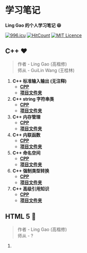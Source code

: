 # 学习笔记
**Ling Gao 的个人学习笔记 :satisfied:**

<a href="https://996.icu"><img src="https://img.shields.io/badge/link-996.icu-red.svg" alt="996.icu"></a>
[![HitCount](http://hits.dwyl.com/lingggao/StudyNotes.svg)](http://hits.dwyl.com/lingggao/StudyNotes)
[![MIT Licence](https://badges.frapsoft.com/os/mit/mit.svg?v=103)](https://opensource.org/licenses/mit-license.php)  

## C++ :heart:

> 作者 - Ling Gao (高楷修)  
> 师从 - GuiLin Wang (王桂林)

1. **C++ 标准输入输出 (无注释)**
	- [**CPP**](https://github.com/Lingggao/StudyNotes/blob/master/C%2B%2B%20%E5%AD%A6%E4%B9%A0%E7%AC%94%E8%AE%B0/Day1_cin_cout/main.cpp)
	- [**项目文件夹**](https://github.com/Lingggao/StudyNotes/tree/master/C%2B%2B%20%E5%AD%A6%E4%B9%A0%E7%AC%94%E8%AE%B0/Day1_cin_cout)
2. **C++ string 字符串类**
	- [**CPP**](https://github.com/Lingggao/StudyNotes/blob/master/C%2B%2B%20%E5%AD%A6%E4%B9%A0%E7%AC%94%E8%AE%B0/C%2B%2B%20string%20%E5%AD%97%E7%AC%A6%E4%B8%B2%E7%B1%BB.cpp)
	- [**项目文件夹**](https://github.com/Lingggao/StudyNotes/tree/master/C%2B%2B%20%E5%AD%A6%E4%B9%A0%E7%AC%94%E8%AE%B0/Day2_string)
3. **C++ 内存管理**
	- [**CPP**](https://github.com/Lingggao/StudyNotes/blob/master/C%2B%2B%20%E5%AD%A6%E4%B9%A0%E7%AC%94%E8%AE%B0/C%2B%2B%20%E5%86%85%E5%AD%98%E7%AE%A1%E7%90%86.cpp)
	- [**项目文件夹**](https://github.com/Lingggao/StudyNotes/tree/master/C%2B%2B%20%E5%AD%A6%E4%B9%A0%E7%AC%94%E8%AE%B0/Day2_memory_management)
4. **C++ 内联函数**
	- [**CPP**](https://github.com/Lingggao/StudyNotes/blob/master/C%2B%2B%20%E5%AD%A6%E4%B9%A0%E7%AC%94%E8%AE%B0/C%2B%2B%20%E5%86%85%E8%81%94%E5%87%BD%E6%95%B0.cpp)
	- [**项目文件夹**](https://github.com/Lingggao/StudyNotes/tree/master/C%2B%2B%20%E5%AD%A6%E4%B9%A0%E7%AC%94%E8%AE%B0/Day2_inline_function)
5. **C++ 命名空间**
	- [**CPP**](https://github.com/Lingggao/StudyNotes/blob/master/C%2B%2B%20%E5%AD%A6%E4%B9%A0%E7%AC%94%E8%AE%B0/C%2B%2B%20%E5%91%BD%E5%90%8D%E7%A9%BA%E9%97%B4.cpp)
	- [**项目文件夹**](https://github.com/Lingggao/StudyNotes/tree/master/C%2B%2B%20%E5%AD%A6%E4%B9%A0%E7%AC%94%E8%AE%B0/Day2_namespace_scope)
6. **C++ 强制类型转换**
	- [**CPP**](https://github.com/Lingggao/StudyNotes/blob/master/C%2B%2B%20%E5%AD%A6%E4%B9%A0%E7%AC%94%E8%AE%B0/C%2B%2B%20%E5%BC%BA%E5%88%B6%E7%B1%BB%E5%9E%8B%E8%BD%AC%E6%8D%A2.cpp)
	- [**项目文件夹**](https://github.com/Lingggao/StudyNotes/tree/master/C%2B%2B%20%E5%AD%A6%E4%B9%A0%E7%AC%94%E8%AE%B0/Day2_cast)
7. **C++ 高级引用知识**
	- [**CPP**](https://github.com/Lingggao/StudyNotes/blob/master/C%2B%2B%20%E5%AD%A6%E4%B9%A0%E7%AC%94%E8%AE%B0/C%2B%2B%20%E9%AB%98%E7%BA%A7%E5%BC%95%E7%94%A8%E7%9F%A5%E8%AF%86.cpp)
	- [**项目文件夹**](https://github.com/Lingggao/StudyNotes/tree/master/C%2B%2B%20%E5%AD%A6%E4%B9%A0%E7%AC%94%E8%AE%B0/Day1_reference_advanced)

## HTML 5 :yellow_heart:

> 作者 - Ling Gao (高楷修)  
> 师从 - ?

1. 